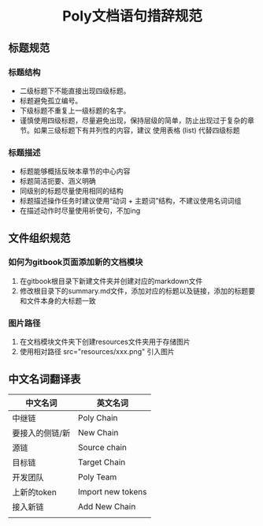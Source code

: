 <h1 align="center">Poly文档语句措辞规范</h1>

## 标题规范

### 标题结构
- 二级标题下不能直接出现四级标题。
- 标题避免孤立编号。
- 下级标题不重复上一级标题的名字。
- 谨慎使用四级标题，尽量避免出现，保持层级的简单，防止出现过于复杂的章节。如果三级标题下有并列性的内容，建议
  使用表格 (list) 代替四级标题

### 标题描述
- 标题能够概括反映本章节的中心内容
- 标题简洁扼要、涵义明确
- 同级别的标题尽量使用相同的结构
- 标题描述操作任务时建议使用“动词 + 主题词”结构，不建议使用名词词组
- 在描述动作时尽量使用祈使句，不加ing


## 文件组织规范

### 如何为gitbook页面添加新的文档模块
1. 在gitbook根目录下新建文件夹并创建对应的markdown文件
2. 修改根目录下的summary.md文件，添加对应的标题以及链接，添加的标题要和文件本身的大标题一致

### 图片路径

1. 在文档模块文件夹下创建resources文件夹用于存储图片
2. 使用相对路径 src="resources/xxx.png" 引入图片

## 中文名词翻译表

| 中文名词        | 英文名词          |
| --------------- | ----------------- |
| 中继链          | Poly Chain        |
| 要接入的侧链/新 | New Chain         |
| 源链            | Source chain      |
| 目标链          | Target Chain      |
| 开发团队        | Poly Team         |
| 上新的token     | Import new tokens |
| 接入新链        | Add New Chain     |
|                 |                   |

